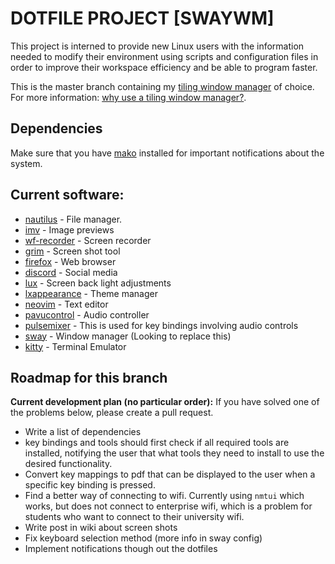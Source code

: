 DOTFILE PROJECT [SWAYWM]
========================
This project is interned to provide new Linux users with the information needed to 
modify their environment using scripts and configuration files in order to improve 
their workspace efficiency and be able to program faster.

This is the master branch containing my 
[tiling window manager](https://en.wikipedia.org/wiki/Tiling_window_manager) of choice. 
For more information: [why use a tiling window manager?](https://www.youtube.com/watch?v=Lj1IfdKY0CU).

Dependencies
------------
Make sure that you have [mako](https://github.com/emersion/mako) installed for important notifications about the system. 

Current software:
-----------------
- [nautilus](https://wiki.archlinux.org/index.php/GNOME/Files) - File manager.
- [imv](https://github.com/eXeC64/imv) - Image previews
- [wf-recorder](https://github.com/ammen99/wf-recorder) - Screen recorder
- [grim](https://github.com/emersion/grim) - Screen shot tool
- [firefox](https://wiki.archlinux.org/index.php/Firefox) - Web browser
- [discord](https://wiki.archlinux.org/index.php/Discord) - Social media
- [lux](https://wiki.archlinux.org/index.php/Backlight) - Screen back light adjustments
- [lxappearance](https://www.archlinux.org/packages/community/x86_64/lxappearance/) - Theme manager
- [neovim](https://github.com/neovim/neovim) - Text editor
- [pavucontrol](https://wiki.archlinux.org/index.php/PulseAudio/Configuration) - Audio controller
- [pulsemixer](https://github.com/GeorgeFilipkin/pulsemixer) - This is used for key bindings involving audio controls
- [sway](https://github.com/swaywm/sway) - Window manager (Looking to replace this)
- [kitty](https://github.com/kovidgoyal/kitty) - Terminal Emulator


Roadmap for this branch
-----------------------
**Current development plan (no particular order):**
If you have solved one of the problems below, please create a pull request.
- Write a list of dependencies
- key bindings and tools should first check if all required tools are installed, notifying the user that what tools they need to install to use the desired functionality.
- Convert key mappings to pdf that can be displayed to the user when a specific key binding is pressed.
- Find a better way of connecting to wifi. Currently using `nmtui` which works, but does not connect to enterprise wifi, which is a problem for students who want to connect to their university wifi.
- Write post in wiki about screen shots
- Fix keyboard selection method (more info in sway config)
- Implement notifications though out the dotfiles
